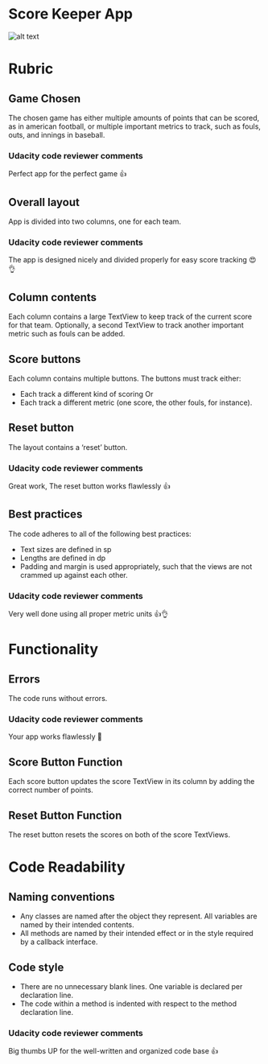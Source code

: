 # Score Keeper App
![alt text](http://coshimel.com/wp-content/uploads/2018/05/Screenshot_20180524-235228-e1527228755701.png)

# Rubric
## Game Chosen
The chosen game has either multiple amounts of points that can be scored, as in american football, or multiple important metrics to track, such as fouls, outs, and innings in baseball.
### Udacity code reviewer comments
Perfect app for the perfect game 👍
## Overall layout
App is divided into two columns, one for each team.
### Udacity code reviewer comments
The app is designed nicely and divided properly for easy score tracking 😍👌
## Column contents
Each column contains a large TextView to keep track of the current score for that team.
Optionally, a second TextView to track another important metric such as fouls can be added.
## Score buttons
Each column contains multiple buttons. The buttons must track either:
* Each track a different kind of scoring
Or
* Each track a different metric (one score, the other fouls, for instance).
## Reset button
The layout contains a ‘reset’ button.
### Udacity code reviewer comments
Great work, The reset button works flawlessly 👍
## Best practices
The code adheres to all of the following best practices:
* Text sizes are defined in sp
* Lengths are defined in dp
* Padding and margin is used appropriately, such that the views are not crammed up against each other.
### Udacity code reviewer comments
Very well done using all proper metric units 👍👌
# Functionality
## Errors
The code runs without errors.
### Udacity code reviewer comments
Your app works flawlessly 🚀
## Score Button Function
Each score button updates the score TextView in its column by adding the correct number of points.
## Reset Button Function
The reset button resets the scores on both of the score TextViews.
# Code Readability
## Naming conventions
* Any classes are named after the object they represent. All variables are named by their intended contents.
* All methods are named by their intended effect or in the style required by a callback interface.
## Code style
* There are no unnecessary blank lines. One variable is declared per declaration line.
* The code within a method is indented with respect to the method declaration line.
### Udacity code reviewer comments
Big thumbs UP for the well-written and organized code base 👍
